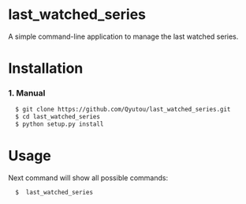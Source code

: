 # last_watched_series
A simple command-line application to manage the last watched series.

# Installation

### 1. Manual
```bash
  $ git clone https://github.com/Qyutou/last_watched_series.git
  $ cd last_watched_series
  $ python setup.py install
```

# Usage
Next command will show all possible commands:
```bash
  $  last_watched_series
```
